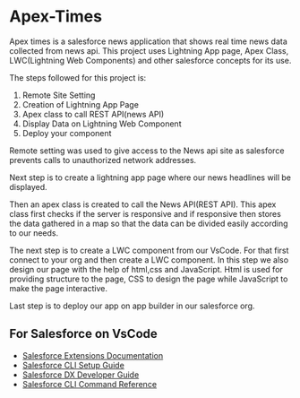 # Apex-Times

Apex times is a salesforce news application that shows real time news data collected from news api. 
This project uses Lightning App page, Apex Class, LWC(Lightning Web Components) and other salesforce concepts for its use.

The steps followed for this project is:
  1. Remote Site Setting
  2. Creation of Lightning App Page
  3. Apex class to call REST API(news API)
  4. Display Data on Lightning Web Component
  5. Deploy your component

Remote setting was used to give access to the News api site as salesforce prevents calls to unauthorized network addresses.

Next step is to create a lightning app page where our news headlines will be displayed.

Then an apex class is created to call the News API(REST API). This apex class first checks if the server is responsive and
if responsive then stores the data gathered in a map so that the data can be divided easily according to our needs.

The next step is to create a LWC component from our VsCode. For that first connect to your org and then create a LWC component.
In this step we also design our page with the help of html,css and JavaScript. Html is used for providing structure to the page,
CSS to design the page while JavaScript to make the page interactive.

Last step is to deploy our app on app builder in our salesforce org.


## For Salesforce on VsCode

- [Salesforce Extensions Documentation](https://developer.salesforce.com/tools/vscode/)
- [Salesforce CLI Setup Guide](https://developer.salesforce.com/docs/atlas.en-us.sfdx_setup.meta/sfdx_setup/sfdx_setup_intro.htm)
- [Salesforce DX Developer Guide](https://developer.salesforce.com/docs/atlas.en-us.sfdx_dev.meta/sfdx_dev/sfdx_dev_intro.htm)
- [Salesforce CLI Command Reference](https://developer.salesforce.com/docs/atlas.en-us.sfdx_cli_reference.meta/sfdx_cli_reference/cli_reference.htm)
